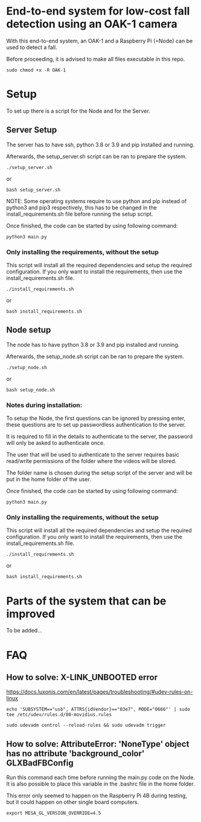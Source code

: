 # End-to-end system for low-cost fall detection using an OAK-1 camera
With this end-to-end system, an OAK-1 and a Raspberry Pi (=Node) can be used to detect a fall.

Before proceeding, it is advised to make all files executable in this repo.
```
sudo chmod +x -R OAK-1
```

# Setup

To set up there is a script for the Node and for the Server.


## Server Setup
The server has to have ssh, python 3.8 or 3.9 and pip installed and running.

Afterwards, the setup_server.sh script can be ran to prepare the system.
```
./setup_server.sh
```
or

```
bash setup_server.sh
```

NOTE: Some operating systems require to use python and pip instead of python3 and pip3 respectively, this has to be changed in the install_requirements.sh file before running the setup script.

Once finished, the code can be started by using following command:
```
python3 main.py
```

### Only installing the requirements, without the setup
This script will install all the required dependencies and setup the required configuration.
If you only want to install the requirements, then use the install_requirements.sh file.
```
./install_requirements.sh
```
or

```
bash install_requirements.sh
```

## Node setup
The node has to have python 3.8 or 3.9 and pip installed and running.

Afterwards, the setup_node.sh script can be ran to prepare the system.
```
./setup_node.sh
```
or

```
bash setup_node.sh
```
### Notes during installation:
To setup the Node, the first questions can be ignored by pressing enter, these questions are to set up passwordless authentication to the server.

It is required to fill in the details to authenticate to the server, the password will only be asked to authenticate once.

The user that will be used to authenticate to the server requires basic read/write permissions of the folder where the videos will be stored.

The folder name is chosen during the setup script of the server and will be put in the home folder of the user.

Once finished, the code can be started by using following command:
```
python3 main.py
```

### Only installing the requirements, without the setup
This script will install all the required dependencies and setup the required configuration.
If you only want to install the requirements, then use the install_requirements.sh file.
```
./install_requirements.sh
```
or

```
bash install_requirements.sh
```

# Parts of the system that can be improved
To be added...

# FAQ

## How to solve: X-LINK_UNBOOTED error
https://docs.luxonis.com/en/latest/pages/troubleshooting/#udev-rules-on-linux
```
echo 'SUBSYSTEM=="usb", ATTRS{idVendor}=="03e7", MODE="0666"' | sudo tee /etc/udev/rules.d/80-movidius.rules

sudo udevadm control --reload-rules && sudo udevadm trigger
```
## How to solve: AttributeError: 'NoneType' object has no attribute 'background_color' GLXBadFBConfig
Run this command each time before running the main.py code on the Node. It is also possible to place this variable in the .bashrc file in the home folder.

This error only seemed to happen on the Raspberry Pi 4B during testing, but it could happen on other single board computers.
```
export MESA_GL_VERSION_OVERRIDE=4.5
```
